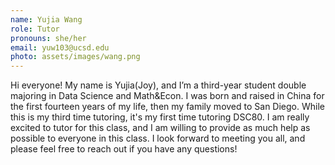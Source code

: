 ```yaml
---
name: Yujia Wang
role: Tutor
pronouns: she/her
email: yuw103@ucsd.edu
photo: assets/images/wang.png
---
```

Hi everyone! My name is Yujia(Joy), and I’m a third-year student double majoring in Data Science and Math&Econ. I was born and raised in China for the first fourteen years of my life, then my family moved to San Diego. While this is my third time tutoring, it's my first time tutoring DSC80. I am really excited to tutor for this class, and I am willing to provide as much help as possible to everyone in this class. I look forward to meeting you all, and please feel free to reach out if you have any questions!